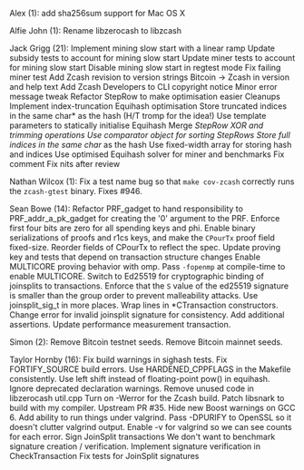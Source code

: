 Alex (1):
      add sha256sum support for Mac OS X

Alfie John (1):
      Rename libzerocash to libzcash

Jack Grigg (21):
      Implement mining slow start with a linear ramp
      Update subsidy tests to account for mining slow start
      Update miner tests to account for mining slow start
      Disable mining slow start in regtest mode
      Fix failing miner test
      Add Zcash revision to version strings
      Bitcoin -> Zcash in version and help text
      Add Zcash Developers to CLI copyright notice
      Minor error message tweak
      Refactor StepRow to make optimisation easier
      Cleanups
      Implement index-truncation Equihash optimisation
      Store truncated indices in the same char* as the hash (H/T tromp for the idea!)
      Use template parameters to statically initialise Equihash
      Merge *StepRow XOR and trimming operations
      Use comparator object for sorting StepRows
      Store full indices in the same char* as the hash
      Use fixed-width array for storing hash and indices
      Use optimised Equihash solver for miner and benchmarks
      Fix comment
      Fix nits after review

Nathan Wilcox (1):
      Fix a test name bug so that ``make cov-zcash`` correctly runs the ``zcash-gtest`` binary. Fixes #946.

Sean Bowe (14):
      Refactor PRF_gadget to hand responsibility to PRF_addr_a_pk_gadget for creating the '0' argument to the PRF.
      Enforce first four bits are zero for all spending keys and phi.
      Enable binary serializations of proofs and r1cs keys, and make the `CPourTx` proof field fixed-size.
      Reorder fields of CPourTx to reflect the spec.
      Update proving key and tests that depend on transaction structure changes
      Enable MULTICORE proving behavior with omp.
      Pass `-fopenmp` at compile-time to enable MULTICORE.
      Switch to Ed25519 for cryptographic binding of joinsplits to transactions.
      Enforce that the `S` value of the ed25519 signature is smaller than the group order to prevent malleability attacks.
      Use joinsplit_sig_t in more places.
      Wrap lines in *CTransaction constructors.
      Change error for invalid joinsplit signature for consistency.
      Add additional assertions.
      Update performance measurement transaction.

Simon (2):
      Remove Bitcoin testnet seeds.
      Remove Bitcoin mainnet seeds.

Taylor Hornby (16):
      Fix build warnings in sighash tests.
      Fix FORTIFY_SOURCE build errors.
      Use HARDENED_CPPFLAGS in the Makefile consistently.
      Use left shift instead of floating-point pow() in equihash.
      Ignore deprecated declaration warnings.
      Remove unused code in libzerocash util.cpp
      Turn on -Werror for the Zcash build.
      Patch libsnark to build with my compiler. Upstream PR #35.
      Hide new Boost warnings on GCC 6.
      Add ability to run things under valgrind.
      Pass -DPURIFY to OpenSSL so it doesn't clutter valgrind output.
      Enable -v for valgrind so we can see counts for each error.
      Sign JoinSplit transactions
      We don't want to benchmark signature creation / verification.
      Implement signature verification in CheckTransaction
      Fix tests for JoinSplit signatures

